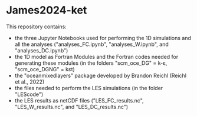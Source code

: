 # James2024-ket

This repository contains:
- the three Jupyter Notebooks used for performing the 1D simulations and all the analyses ("analyses_FC.ipynb", "analyses_W.ipynb", and "analyses_DC.ipynb")
- the 1D model as Fortran Modules and the Fortran codes needed for generating these modules (in the folders "scm_oce_DG" = k-ɛ, "scm_oce_DGNG" = kɛt)
- the "oceanmixedlayers" package developed by Brandon Reichl (Reichl et al., 2022)
- the files needed to perform the LES simulations (in the folder "LEScode")
- the LES results as netCDF files ("LES_FC_results.nc", "LES_W_results.nc", and "LES_DC_results.nc")
